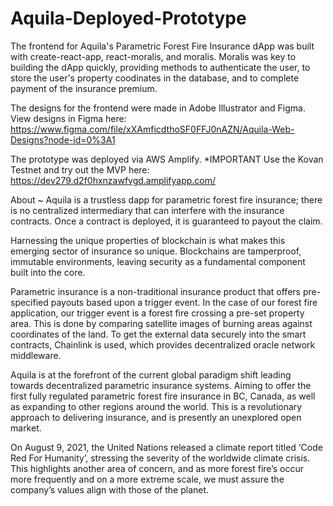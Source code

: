 # Aquila-Deployed-Prototype
The frontend for Aquila's Parametric Forest Fire Insurance dApp was built with create-react-app, react-moralis, and moralis. Moralis was key to building the dApp quickly, 
providing methods to authenticate the user, to store the user's property coodinates in the database, and to complete payment of the insurance premium. 

The designs for the frontend were made in Adobe Illustrator and Figma. View designs in Figma here: 
https://www.figma.com/file/xXAmficdthoSF0FFJ0nAZN/Aquila-Web-Designs?node-id=0%3A1

The prototype was deployed via AWS Amplify. *IMPORTANT Use the Kovan Testnet and try out the MVP here: https://dev279.d2f0hxnzawfvgd.amplifyapp.com/  

About ~ 
Aquila is a trustless dapp for parametric forest fire insurance; there is no centralized intermediary that can interfere with the insurance contracts. Once a contract is deployed, it is guaranteed to payout the claim.


Harnessing the unique properties of blockchain is what makes this emerging sector of insurance so unique. Blockchains are tamperproof, immutable environments, leaving security as a fundamental component built into the core.


Parametric insurance is a non-traditional insurance product that offers pre-specified payouts based upon a trigger event. In the case of our forest fire application, our trigger event is a forest fire crossing a pre-set property area. This is done by comparing satellite images of burning areas against coordinates of the land. To get the external data securely into the smart contracts, Chainlink is used, which provides decentralized oracle network middleware.


Aquila is at the forefront of the current global paradigm shift leading towards decentralized parametric insurance systems. Aiming to offer the first fully regulated parametric forest fire insurance in BC, Canada, as well as expanding to other regions around the world. This is a revolutionary approach to delivering insurance, and is presently an unexplored open market.


On August 9, 2021, the United Nations released a climate report titled ‘Code Red For Humanity’, stressing the severity of the worldwide climate crisis. This highlights another area of concern, and as more forest fire’s occur more frequently and on a more extreme scale, we must assure the company’s values align with those of the planet.
